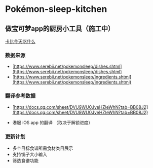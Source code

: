# Pokémon-sleep-kitchen
## 做宝可梦app的厨房小工具（施工中）
[卡比今天吃什么](https://app.tecnico.cc/pokemon-sleep-kitchen/)
### 数据来源
- [https://www.serebii.net/pokemonsleep/dishes.shtml](https://www.serebii.net/pokemonsleep/dishes.shtml)
- [https://www.serebii.net/pokemonsleep/ingredients.shtml](https://www.serebii.net/pokemonsleep/ingredients.shtml)
### 翻译参考数据
-  [https://docs.qq.com/sheet/DVU9WU0JveHZIeWhN?tab=BB08J2](https://docs.qq.com/sheet/DVU9WU0JveHZIeWhN?tab=BB08J2)

- 港服 iOS app 的翻译 （取决于解锁进度）

### 更新计划
- 多个目标食谱所需食材类目展示
- 支持锅子大小输入
- 筛选食谱功能


